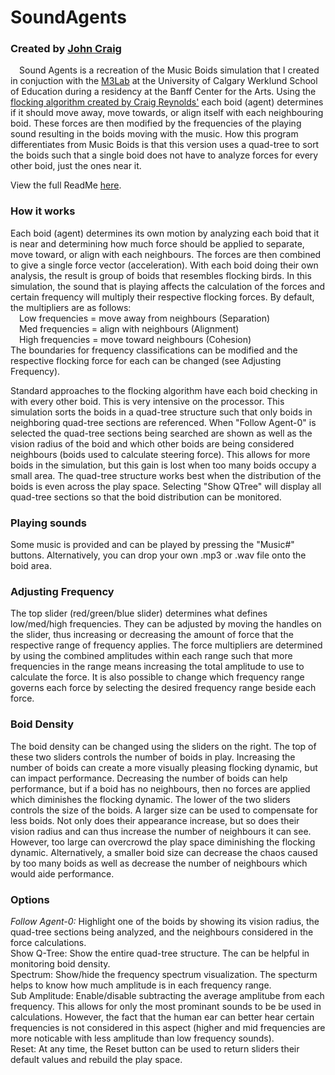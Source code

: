 # SoundAgents
### Created by <a href="https://johncraig.dev" target="_blank" rel="noopener noreferrer">John Craig</a>
&emsp;Sound Agents is a recreation of the Music Boids simulation that I created in conjuction with the <a href="https://www.m3lab.org/" target="blank" rel="noopener noreferrer">M3Lab</a> at the University of Calgary Werklund School of Education during a residency at the Banff Center for the Arts. Using the <a href="https://https://en.wikipedia.org/wiki/Boids" target="_blank" rel="noopener noreferrer">flocking algorithm created by Craig Reynolds'</a> each boid (agent) determines if it should move away, move towards, or align itself with each neighbouring boid. These forces are then modified by the frequencies of the playing sound resulting in the boids moving with the music. How this program differentiates from Music Boids is that this version uses a quad-tree to sort the boids such that a single boid does not have to analyze forces for every other boid, just the ones near it.

View the full ReadMe <a href="https://github.com/jcraig358/SoundAgents/blob/main/README.md" target="_blank" rel="noopener noreferrer">here</a>.

### How it works
Each boid (agent) determines its own motion by analyzing each boid that it is near and determining how much force should be applied to separate, move toward, or align with each neighbours. The forces are then combined to give a single force vector (acceleration).  With each boid doing their own analysis, the result is group of boids that resembles flocking birds.
In this simulation, the sound that is playing affects the calculation of the forces and certain frequency will multiply their respective flocking forces. By default, the multipliers are as follows:
<br>&emsp;Low frequencies = move away from neighbours (Separation)
<br>&emsp;Med frequencies = align with neighbours (Alignment)
<br>&emsp;High frequencies = move toward neighbours (Cohesion)
<br>The boundaries for frequency classifications can be modified and the respective flocking force for each can be changed (see Adjusting Frequency).

Standard approaches to the flocking algorithm have each boid checking in with every other boid. This is very intensive on the processor. This simulation sorts the boids in a quad-tree structure such that only boids in neighboring quad-tree sections are referenced. When "Follow Agent-0" is selected the quad-tree sections being searched are shown as well as the vision radius of the boid and which other boids are being considered neighbours (boids used to calculate steering force). This allows for more boids in the simulation, but this gain is lost when too many boids occupy a small area. The quad-tree structure works best when the distribution of the boids is even across the play space. Selecting "Show QTree" will display all quad-tree sections so that the boid distribution can be monitored.

### Playing sounds
Some music is provided and can be played by pressing the "Music#" buttons. Alternatively, you can drop your own .mp3 or .wav file onto the boid area.

### Adjusting Frequency
The top slider (red/green/blue slider) determines what defines low/med/high frequencies. They can be adjusted by moving the handles on the slider, thus increasing or decreasing the amount of force that the respective range of frequency applies. The force multipliers are determined by using the combined amplitudes within each range such that more frequencies in the range means increasing the total amplitude to use to calculate the force. It is also possible to change which frequency range governs each force by selecting the desired frequency range beside each force.

### Boid Density
The boid density can be changed using the sliders on the right. The top of these two sliders controls the number of boids in play. Increasing the number of boids can create a more visually pleasing flocking dynamic, but can impact performance. Decreasing the number of boids can help performance, but if a boid has no neighbours, then no forces are applied which diminishes the flocking dynamic.
The lower of the two sliders controls the size of the boids. A larger size can be used to compensate for less boids. Not only does their appearance increase, but so does their vision radius and can thus increase the number of neighbours it can see. However, too large can overcrowd the play space diminishing the flocking dynamic. Alternatively, a smaller boid size can decrease the chaos caused by too many boids as well as decrease the number of neighbours which would aide performance.

### Options
<i>Follow Agent-0:</i> Highlight one of the boids by showing its vision radius, the quad-tree sections being analyzed, and the neighbours considered in the force calculations.
<br>Show Q-Tree: Show the entire quad-tree structure. The can be helpful in monitoring boid density.
<br>Spectrum: Show/hide the frequency spectrum visualization. The specturm helps to know how much amplitude is in each frequency range.
<br>Sub Amplitude: Enable/disable subtracting the average amplitube from each frequency. This allows for only the most prominant sounds to be be used in calculations. However, the fact that the human ear can better hear certain frequencies is not considered in this aspect (higher and mid frequencies are more noticable with less amplitude than low frequency sounds).
<br>Reset: At any time, the Reset button can be used to return sliders their default values and rebuild the play space.
